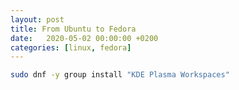 ```yaml
---
layout: post
title: From Ubuntu to Fedora
date:   2020-05-02 00:00:00 +0200
categories: [linux, fedora]
---
```


```bash
sudo dnf -y group install "KDE Plasma Workspaces"
```
